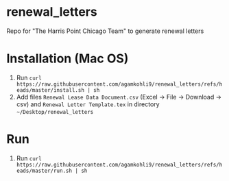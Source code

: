 # renewal_letters
Repo for "The Harris Point Chicago Team" to generate renewal letters

# Installation (Mac OS)

1. Run `curl https://raw.githubusercontent.com/agamkohli9/renewal_letters/refs/heads/master/install.sh | sh`
2. Add files `Renewal Lease Data Document.csv` (Excel -> File -> Download -> csv) and `Renewal Letter Template.tex` in directory `~/Desktop/renewal_letters`

# Run
1. Run `curl https://raw.githubusercontent.com/agamkohli9/renewal_letters/refs/heads/master/run.sh | sh`
